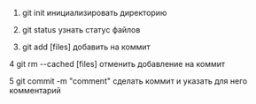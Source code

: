 1. git init инициализировать директорию 

2. git status узнать статус файлов

3. git add [files] добавить на коммит 

4 git rm --cached [files] отменить добавление на коммит 

5 git commit -m "comment" сделать коммит и указать для него комментарий 